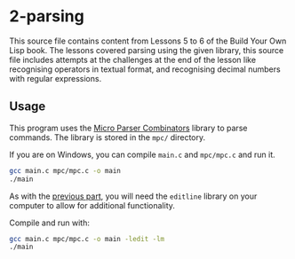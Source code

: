 # 2-parsing

This source file contains content from Lessons 5 to 6 of the Build Your Own Lisp book. The lessons covered parsing using the given library, this source file includes attempts at the challenges at the end of the lesson like recognising operators in textual format, and recognising decimal numbers with regular expressions.

## Usage
This program uses the [Micro Parser Combinators](https://github.com/orangeduck/mpc) library to parse commands. The library is stored in the `mpc/` directory.

If you are on Windows, you can compile `main.c` and `mpc/mpc.c` and run it.
```bash
gcc main.c mpc/mpc.c -o main
./main
```

As with the [previous part](https://github.com/Rye123/build-your-own-lisp/tree/main/1-basics), you will need the `editline` library on your computer to allow for additional functionality.

Compile and run with:
```bash
gcc main.c mpc/mpc.c -o main -ledit -lm
./main
```
